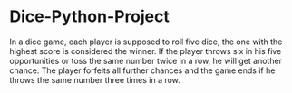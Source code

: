 # Dice-Python-Project

In a dice game, each player is supposed to roll five dice, the one with the highest score is considered the winner.
If the player throws six in his five opportunities or toss the same number twice in a row, he will get another chance.
The player forfeits all further chances and the game ends if he throws the same number three times in a row.
